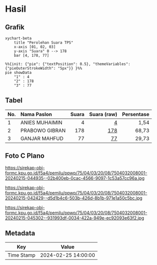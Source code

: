 # Hasil

## Grafik

```mermaid
xychart-beta
    title "Perolehan Suara TPS"
    x-axis [01, 02, 03]
    y-axis "Suara" 0 --> 178
    bar [4, 178, 77]
```

```mermaid
%%{init: {"pie": {"textPosition": 0.5}, "themeVariables": {"pieOuterStrokeWidth": "5px"}} }%%
pie showData
    "1" : 4
    "2" : 178
    "3" : 77
```

## Tabel

| No. | Nama Paslon    | Suara | Suara (raw) | Persentase |
|:--- |:-------------- | -----:| -----------:| ----------:|
| 1   | ANIES MUHAIMIN | 4     | [4][p-1]    | 1,54       |
| 2   | PRABOWO GIBRAN | 178   | [178][p-2]  | 68,73      |
| 3   | GANJAR MAHFUD  | 77    | [77][p-3]   | 29,73      |


[p-1]: https://github.com/gigit-pemilu/pemilu-2024-75-gorontalo/blob/main/pilpres/hitung-suara/sub/75-gorontalo/sub/04-pohuwato/sub/03-randangan/sub/2008-sarimurni/sub/001-tps/sub/paslon-1.txt
[p-2]: https://github.com/gigit-pemilu/pemilu-2024-75-gorontalo/blob/main/pilpres/hitung-suara/sub/75-gorontalo/sub/04-pohuwato/sub/03-randangan/sub/2008-sarimurni/sub/001-tps/sub/paslon-2.txt
[p-3]: https://github.com/gigit-pemilu/pemilu-2024-75-gorontalo/blob/main/pilpres/hitung-suara/sub/75-gorontalo/sub/04-pohuwato/sub/03-randangan/sub/2008-sarimurni/sub/001-tps/sub/paslon-3.txt

## Foto C Plano

https://sirekap-obj-formc.kpu.go.id/f5a4/pemilu/ppwp/75/04/03/20/08/7504032008001-20240215-044935--02b400eb-0cac-4566-9097-1c53a57cc96a.jpg

https://sirekap-obj-formc.kpu.go.id/f5a4/pemilu/ppwp/75/04/03/20/08/7504032008001-20240215-042429--d5d1b4c6-503b-426d-8b1b-971e1a50c5bc.jpg

https://sirekap-obj-formc.kpu.go.id/f5a4/pemilu/ppwp/75/04/03/20/08/7504032008001-20240215-045302--931993df-0034-422a-949e-ec92093e63f2.jpg


## Metadata

| Key        | Value               |
| ---------- | ------------------- |
| Time Stamp | 2024-02-25 14:00:00 |



